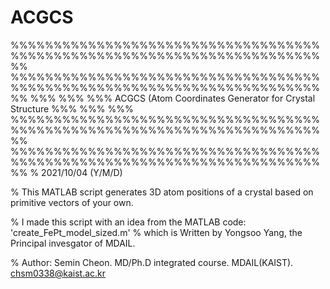 # ACGCS

%%%%%%%%%%%%%%%%%%%%%%%%%%%%%%%%%%%%%%%%%%%%%%%%%%%%%%%%%%%%%%%%%%%%%%%%%%
%%%%%%%%%%%%%%%%%%%%%%%%%%%%%%%%%%%%%%%%%%%%%%%%%%%%%%%%%%%%%%%%%%%%%%%%%%
%%%                                                                    %%%
%%%      ACGCS (Atom Coordinates Generator for Crystal Structure       %%%
%%%                                                                    %%%
%%%%%%%%%%%%%%%%%%%%%%%%%%%%%%%%%%%%%%%%%%%%%%%%%%%%%%%%%%%%%%%%%%%%%%%%%%
%%%%%%%%%%%%%%%%%%%%%%%%%%%%%%%%%%%%%%%%%%%%%%%%%%%%%%%%%%%%%%%%%%%%%%%%%%
% 2021/10/04 (Y/M/D)

% This MATLAB script generates 3D atom positions of a crystal based on primitive vectors of your own.

% I made this script with an idea from the MATLAB code: 'create_FePt_model_sized.m'
% which is Written by Yongsoo Yang, the Principal invesgator of MDAIL.

% Author: Semin Cheon. MD/Ph.D integrated course. MDAIL(KAIST). chsm0338@kaist.ac.kr
